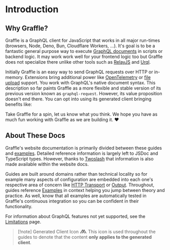 # Introduction

## Why Graffle?

Graffle is a GraphQL client for JavaScript that works in all major run-times (browsers, Node, Deno, Bun, Cloudflare Workers, ...). It's goal is to be a fantastic general purpose way to execute [GraphQL documents](https://graphql.org/learn/queries/) in scripts or backend logic. It may work work well for your frontend logic too but Graffle does not specialize there unlike other tools such as [RelayJS](https://relay.dev) and [Urql](https://commerce.nearform.com/open-source/urql/docs/).

Initially Graffle is an easy way to send GraphQL requests over HTTP or in-memory. Extensions bring additional power like [OpenTelemetry](/extensions/opentelemetry.md) or [file upload](/extensions/upload.md) support. You work with GraphQL's native document syntax. This description so far paints Graffle as a more flexible and stable version of its previous version known as `graphql-request`. However, its value proposition doesn't end there. You can opt into using its generated client bringing benefits like:

<!--@include: @/_snippets/benefits.md-->

Take Graffle for a spin, let us know what you think. We hope you have as much fun working with Graffle as we are building it. ❤️

## About These Docs

Graffle's website documentation is primarily divided between these guides and [examples](../examples/index.md). Detailed reference information is largely left to JSDoc and TypeScript types. However, thanks to [Twoslash](https://twoslash.netlify.app) that information is also made available within the website docs.

Guides are built around domains rather than technical locality so for example many aspects of configuration are embedded into each one's respective area of concern like [HTTP Transport](/extensions/transport-http.md) or [Output](20_core/11_request-output.md). Throughout, guides reference [Examples](../examples/raw) in context helping you jump between theory and practice. As well, know that all examples are automatically tested in Graffle's continuous integration so you can be confident in their functionality.

For information about GraphQL features not yet supported, see the [Limitations](40_appendix/limitations.md) page.

> [!note] Generated Client Icon <span style="font-size:2em;line-height:0;" title="generation required">⩕</span>
> This icon is used throughout the guides to denote that the content **only applies to the generated client**.
